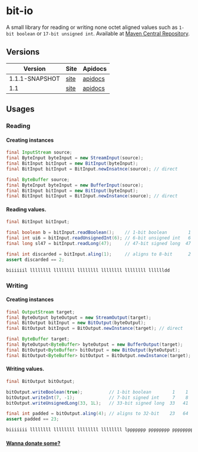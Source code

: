 bit-io
======
A small library for reading or writing none octet aligned values such as `1-bit boolean` or `17-bit unsigned int`. Available at [Maven Central Repository](http://search.maven.org/#search%7Cgav%7C1%7Cg%3A%22com.github.jinahya%22%20AND%20a%3A%22bit-io%22).

## Versions
|Version|Site|Apidocs|
|-------|----|-------|
|1.1.1-SNAPSHOT|[site](http://jinahya.github.io/bit-io/site/1.1.1-SNAPSHOT/index.html)|[apidocs](http://jinahya.github.io/bit-io/site/1.1.1-SNAPSHOT/apidocs/index.html)|
|1.1|[site](http://jinahya.github.io/bit-io/site/1.1/index.html)|[apidocs](http://jinahya.github.io/bit-io/site/1.1/apidocs/index.html)|

## Usages
### Reading
#### Creating instances
```java
final InputStream source;
final ByteInput byteInput = new StreamInput(source);
final BitInput bitInput = new BitInput(byteInput);
final BitInput bitInput = BitInput.newInsatnce(source); // direct

final ByteBuffer source;
final ByteInput byteInput = new BufferInput(source);
final BitInput bitInput = new BitInput(byteInput);
final BitInput bitInput = BitInput.newInstance(source); // direct
```
#### Reading values.
```java
final BitInput bitInput;

final boolean b = bitInput.readBoolean();    // 1-bit boolean        1    1
final int ui6 = bitInput.readUnsignedInt(6); // 6-bit unsigned int   6    7
final long sl47 = bitInput.readLong(47);     // 47-bit signed long  47   54

final int discarded = bitInput.aling(1);     // aligns to 8-bit      2   56
assert discarded == 2;

biiiiiil llllllll llllllll llllllll llllllll llllllll lllllldd
```
### Writing
#### Creating instances
```java
final OutputStream target;
final ByteOutput byteOutput = new StreamOutput(target);
final BitOutput bitInput = new BitOutput(byteOutput);
final BitOutput bitInput = BitOutput.newInstance(target); // direct

final ByteBuffer target;
final ByteOutput<ByteBuffer> byteOutput = new BufferOutput(target);
final BitOutput<ByteBuffer> bitOutput = new BitOutput(byteOutput);
final BitOutput<ByteBuffer> bitOutput = BitOutput.newInstance(target); // direct
```
#### Writing values.
```java
final BitOutput bitOutput;

bitOutput.writeBoolean(true);          // 1-bit boolean        1    1
bitOutput.writeInt(7, -1);             // 7-bit signed int     7    8
bitOutput.writeUnsignedLong(33, 1L);   // 33-bit signed long  33   41

final int padded = bitOutput.aling(4); // aligns to 32-bit    23   64
assert padded == 23;

biiiiiii llllllll llllllll llllllll llllllll lppppppp pppppppp pppppppp pppppppp
```

#### [Wanna donate some?](https://www.paypal.com/cgi-bin/webscr?cmd=_donations&business=GWDFLJNSZSEGG&lc=KR&item_name=github&currency_code=USD&bn=PP%2dDonationsBF%3abtn_donateCC_LG%2egif%3aNonHosted)
